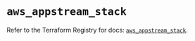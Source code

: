 # `aws_appstream_stack`

Refer to the Terraform Registry for docs: [`aws_appstream_stack`](https://registry.terraform.io/providers/hashicorp/aws/6.15.0/docs/resources/appstream_stack).
